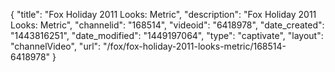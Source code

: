 {
    "title": "Fox Holiday 2011 Looks: Metric",
    "description": "Fox Holiday 2011 Looks: Metric",
    "channelid": "168514",
    "videoid": "6418978",
    "date_created": "1443816251",
    "date_modified": "1449197064",
    "type": "captivate",
    "layout": "channelVideo",
    "url": "\/fox\/fox-holiday-2011-looks-metric\/168514-6418978"
}